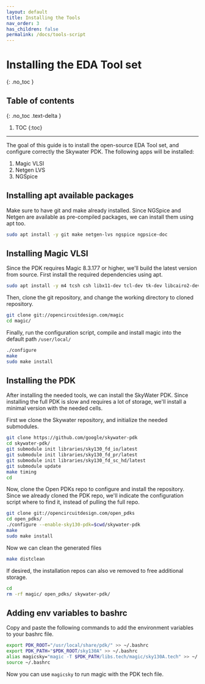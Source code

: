 ```yaml
---
layout: default
title: Installing the Tools
nav_order: 3
has_children: false
permalink: /docs/tools-script
---
```


# Installing the EDA Tool set
{: .no_toc }

## Table of contents
{: .no_toc .text-delta }

1. TOC
{:toc}

---


The goal of this guide is to install the open-source EDA Tool set, and configure correctly the Skywater PDK. The following apps will be installed:
1. Magic VLSI
2. Netgen LVS
3. NGSpice

## Installing apt available packages

Make sure to have git and make already installed. Since NGSpice and Netgen are available as pre-compiled packages, we can install them using apt too.

```bash
sudo apt install -y git make netgen-lvs ngspice ngpsice-doc
```

## Installing Magic VLSI

Since the PDK requires Magic 8.3.177 or higher, we'll build the latest version from source. First install the required dependencies using apt.

```bash
sudo apt install -y m4 tcsh csh libx11-dev tcl-dev tk-dev libcairo2-dev mesa-common-dev libglu1-mesa-dev
```
Then, clone the git repository, and change the working directory to cloned repository.

```bash
git clone git://opencircuitdesign.com/magic
cd magic/
```

Finally, run the configuration script, compile and install magic into the default path `/user/local/`

```bash
./configure
make
sudo make install
```


## Installing the PDK

After installing the needed tools, we can install the SkyWater PDK. Since installing the full PDK is slow and requires a lot of storage, we'll install a minimal version with the needed cells.

First we clone the Skywater repository, and initialize the needed submodules.
```bash
git clone https://github.com/google/skywater-pdk
cd skywater-pdk/
git submodule init libraries/sky130_fd_io/latest
git submodule init libraries/sky130_fd_pr/latest
git submodule init libraries/sky130_fd_sc_hd/latest
git submodule update
make timing
cd
```

Now, clone the Open PDKs repo to configure and install the repository. Since we already cloned the PDK repo, we'll indicate the configuration script where to find it, instead of pulling the full repo.

```bash
git clone git://opencircuitdesign.com/open_pdks
cd open_pdks/
./configure --enable-sky130-pdk=$cwd/skywater-pdk
make
sudo make install
```
Now we can clean the generated files
```bash
make distclean
```

If desired, the installation repos can also ve removed to free additional storage.
```bash
cd
rm -rf magic/ open_pdks/ skywater-pdk/
```

## Adding env variables to bashrc

Copy and paste the following commands to add the environment variables to your bashrc file.

```bash
export PDK_ROOT="/usr/local/share/pdk/" >> ~/.bashrc
export PDK_PATH="$PDK_ROOT/sky130A" >> ~/.bashrc
alias magicsky="magic -T $PDK_PATH/libs.tech/magic/sky130A.tech" >> ~/.bashrc
source ~/.bashrc
```
Now you can use `magicsky` to run magic with the PDK tech file.